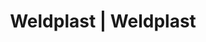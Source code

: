 ---
Filename: "eshop-products-variant740"
Link: "file:/Users/vinayakpatel/Downloads/www.weldplast.cz/eshop_products_compare/add/eshop-products-variant740"
product_name: "null"
product_id: "null"
title: "Weldplast | Weldplast"
product_desc: ""
product_specs: ""
product_downloads: ""
href: ""
p_desc_2: ""
accessories: ""
similar_products: ""
---